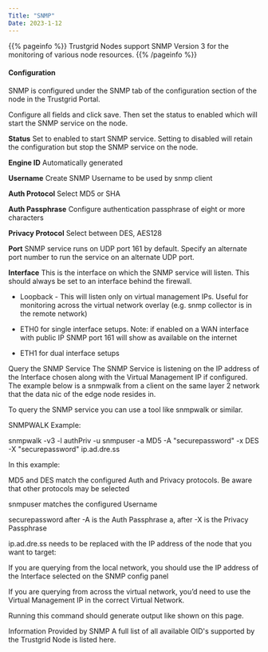 ```yaml
---
Title: "SNMP"
Date: 2023-1-12
---
```

{{% pageinfo %}}
Trustgrid Nodes support SNMP Version 3 for the monitoring of various node resources.
{{% /pageinfo %}} 

#### Configuration
SNMP is configured under the SNMP tab of the configuration section of the node in the Trustgrid Portal.

Configure all fields and click save. Then set the status to enabled which will start the SNMP service on the node. 

**Status**
Set to enabled to start SNMP service. Setting to disabled will retain the configuration but stop the SNMP service on the node. 

**Engine ID**
Automatically generated

**Username**
Create SNMP Username to be used by snmp client

**Auth Protocol**
Select MD5 or SHA

**Auth Passphrase**
Configure authentication passphrase of eight or more characters

**Privacy Protocol**
Select between DES, AES128

**Port**
SNMP service runs on UDP port 161 by default. Specify an alternate port number to run the service on an alternate UDP port. 

**Interface**
This is the interface on which the SNMP service will listen. This should always be set to an interface behind the firewall.

- Loopback - This will listen only on virtual management IPs.  Useful for monitoring across the virtual network overlay (e.g. snmp collector is in the remote network)

- ETH0 for single interface setups.  Note: if enabled on a WAN interface with public IP SNMP port 161 will show as available on the internet

- ETH1 for dual interface setups








Query the SNMP Service
The SNMP Service is listening on the IP address of the Interface chosen along with the Virtual Management IP if configured. The example below is a snmpwalk from a client on the same layer 2 network that the data nic of the edge node resides in.

To query the SNMP service you can use a tool like snmpwalk or similar.  

SNMPWALK Example:

snmpwalk -v3 -l authPriv -u snmpuser -a MD5 -A "securepassword" -x DES -X "securepassword" ip.ad.dre.ss

In this example:

MD5 and DES match the configured Auth and Privacy protocols. Be aware that other protocols may be selected

snmpuser matches the configured Username

securepassword after -A is the Auth Passphrase a, after -X is the Privacy Passphrase

ip.ad.dre.ss needs to be replaced with the IP address of the node that you want to target:

If you are querying from the local network, you should use the IP address of the Interface selected on the SNMP config panel

If you are querying from across the virtual network, you’d need to use the Virtual Management IP in the correct Virtual Network.  


Running this command should generate output like shown on this page.

Information Provided by SNMP
A full list of all available OID's supported by the Trustgrid Node is listed here.









